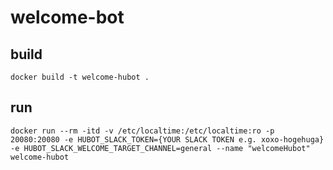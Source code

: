 # welcome-bot

## build
```
docker build -t welcome-hubot .
```

## run
`docker run --rm -itd -v /etc/localtime:/etc/localtime:ro -p 20080:20080 -e HUBOT_SLACK_TOKEN={YOUR SLACK TOKEN e.g. xoxo-hogehuga} -e HUBOT_SLACK_WELCOME_TARGET_CHANNEL=general --name "welcomeHubot" welcome-hubot`

